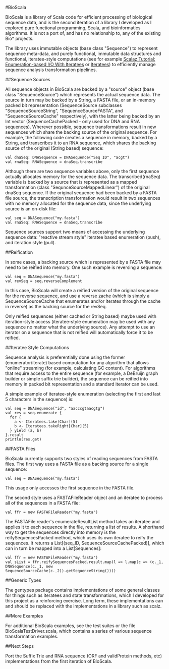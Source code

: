 #BioScala


BioScala is a library of Scala code for efficient processing of biological sequence data, and is the second iteration of a library I developed as I explored pure functional programming, Scala, and bioinformatics algorithms. It is not a port of, and has no relationship to, any of the existing Bio* projects. 

The library uses immutable objects (base class "Sequence") to represent sequence meta-data, and purely functional, immutable data structures and functional, iteratee-style computations (see for example [Scalaz Tutorial: Enumeration-based I/O With Iteratees](http://blog.higher-order.com/blog/2010/10/14/scalaz-tutorial-enumeration-based-io-with-iteratees/ "Scalaz Tutorial: Enumeration-based I/O With Iteratees") or [Iteratees](http://jsuereth.com/scala/2012/02/29/iteratees.html)) to efficiently manage sequence analysis transformation pipelines.


##Sequence Sources

All sequence objects in BioScala are backed by a "source" object (base class "SequenceSource") which represents the actual sequence data. The source in turn may be backed by a String, a FASTA file, or an in-memory packed bit representation (SequenceSource subclasses "SequenceSourceString", "SequenceSourceFASTA", and "SequenceSourceCache" respectively), with the latter being backed by an Int vector (SequenceCachePacked - only used for DNA and RNA sequences). Wherever possible, sequence transformations result in new sequences which share the backing source of the original sequence. For example, the following code creates a sequence in memory, backed by a String, and transcribes it to an RNA sequence, which shares the backing source of the original (String based) sequence:

    val dnaSeq: DNASequence = DNASequence("Seq ID", "acgt")
    val rnaSeq: RNASequence = dnaSeq.transcribe

Although there are two sequence variables above, only the first sequence actually allocates memory for the sequence data. The transcribed(rnaSeq) variable is backed by a source that is represented as a mapped transformation (class "SequnceSourceMappedLinear") of the original dnaSeq sequence. If the original sequence had been backed by a FASTA file source, the transcription transformation would result in two sequences with no memory allocated for the sequence data, since the underlying source is an on-disk file:

    val seq = DNASequence("my.fasta")
    val rnaSeq: RNASequence = dnaSeq.transcribe

Sequence sources support two means of accessing the underlying sequence data: "reactive stream style" iteratee based enumeration (push), and iteration style (pull).


##Reification

In some cases, a backing source which is represented by a FASTA file may need to be reified into memory. One such example is reversing a sequence:

    val seq = DNASequence("my.fasta")
    val revSeq = seq.reverseComplement

In this case, BioScala will create a reified version of the original sequence for the reverse sequence, and use a reverse zache (which is simply a SequenceSourceCache that enumerates and/or iterates through the cache in reverse) as the backing source for the revSeq.

Only reified sequences (either cached or String based) maybe used with iteration-style access (iteratee-style enumeration may be used with any sequence no matter what the underlying source). Any attempt to use an iterator on a sequence that is not reified will automatically force it to be reified.


##Iteratee Style Computations

Sequence analysis is preferentially done using the former (enumerator/iterate) based computation for any algorithm that allows "online" streaming (for example, calculating GC content). For algorithms that require access to the entire sequence (for example, a DeBruijn graph builder or simple suffix trie builder), the sequence can be reified into memory in packed bit representation and a standard iterator can be used.

A simple example of iteratee-style enumeration (selecting the first and last 5 characters in the sequence) is:

    val seq = DNASequence("id", "aacccgtaacgtg")
    val res = seq.enumerate {
      for {
        a <- Iteratees.take[Char](5)
        b <- Iteratees.takeRight[Char](5)
      } yield (a, b)
    }.result
    println(res.get)


##FASTA Files

BioScala currently supports two styles of reading sequences from FASTA files. The first way uses a FASTA file as a backing source for a single sequence:

    val seq = DNASequence("my.fasta")

This usage only accesses the first sequence in the FASTA file.

The second style uses a FASTAFileReader object and an iteratee to process all of the sequences in a FASTA file:

    val ffr = new FASTAFileReader("my.fasta")

The FASTAFile reader's enumerateResultList method takes an iteratee and applies it to each sequence in the file, returning a list of results. A shorthand way to get the sequences directly into memory is the reifySequencesPacked method, which uses its own iteratee to reify the sequences. It returns a List[(seq_ID, SequenceSourceCachePacked)], which can in turn be mapped into a List[Sequences]:

    val ffr = new FASTAFileReader("my.fasta")
    val sList = ffr.reifySequencesPacked.result.map(l => l.map(c => (c._1, DNASequence(c._1, new SequenceSourceCache(c._2)).getSequenceString())))

##Generic Types

The gentypes package contains implementations of some general classes for things such as iteratees and state transformations, which I developed for this project as a reinforcing exercise. Long term, these implementations can and should be replaced with the implementations in a library such as scalz.


##More Examples

For additional BioScala examples, see the test suites or the file BioScalaTestDriver.scala, which contains a series of various sequence transformation examples.


##Next Steps

Port the Suffix Trie and RNA sequence (ORF and validProtein methods, etc) implementations from the first iteration of BioScala.

